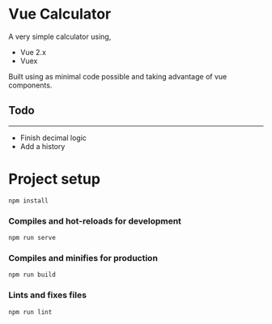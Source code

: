 # Vue Calculator

A very simple calculator using,

* Vue 2.x
* Vuex

Built using as minimal code possible and taking advantage of vue components.


## Todo
---
* Finish decimal logic
* Add a history



# Project setup
```
npm install
```

### Compiles and hot-reloads for development
```
npm run serve
```

### Compiles and minifies for production
```
npm run build
```

### Lints and fixes files
```
npm run lint
```
